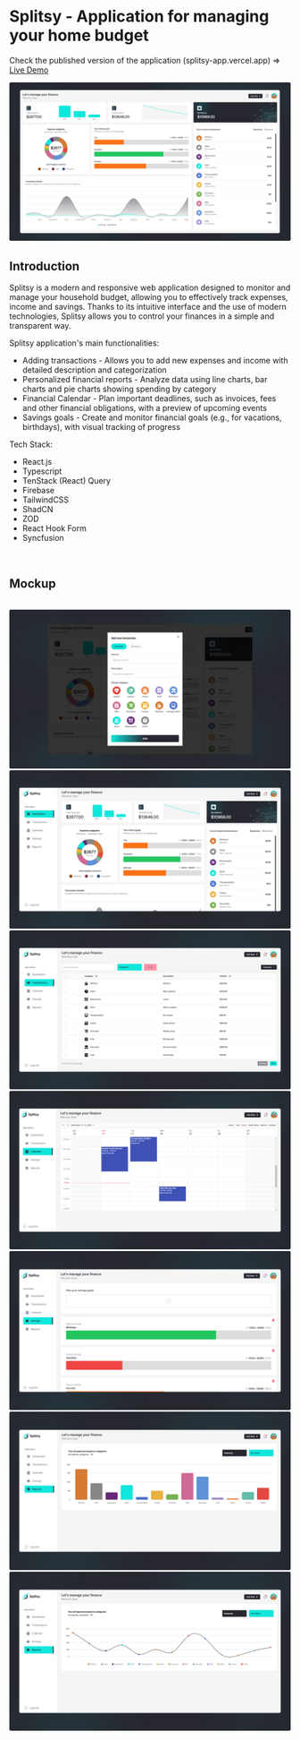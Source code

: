 
# Splitsy - Application for managing your home budget

Check the published version of the application (splitsy-app.vercel.app) => [Live Demo](https://moviecine-app.vercel.app/)  

<img src="./src/assets/readme-images/1.jpg"  >

## Introduction

Splitsy is a modern and responsive web application designed to monitor and manage your household budget, allowing you to effectively track expenses, income and savings. Thanks to its intuitive interface and the use of modern technologies, Splitsy allows you to control your finances in a simple and transparent way.

Splitsy application's main functionalities:
<ul>
  <li>Adding transactions -
Allows you to add new expenses and income with detailed description and categorization</li>
  <li>Personalized financial reports - 
Analyze data using line charts, bar charts and pie charts showing spending by category</li>
  <li>Financial Calendar -
Plan important deadlines, such as invoices, fees and other financial obligations, with a preview of upcoming events</li>
  <li>Savings goals -
Create and monitor financial goals (e.g., for vacations, birthdays), with visual tracking of progress</li>
</ul>



<p>Tech Stack:</p>
<ul>
  <li>React.js</li>
  <li>Typescript</li>
  <li>TenStack (React) Query</li>
  <li>Firebase</li>
  <li>TailwindCSS</li>
  <li>ShadCN</li>
  <li>ZOD</li>
  <li>React Hook Form</li>
  <li>Syncfusion</li>
</ul>

<br />

## Mockup

<br />
<img src="./src/assets/readme-images/8.jpg"  >
<img src="./src/assets/readme-images/2.jpg"  >
<img src="./src/assets/readme-images/3.jpg"  >
<img src="./src/assets/readme-images/4.jpg"  >
<img src="./src/assets/readme-images/5.jpg"  >
<img src="./src/assets/readme-images/6.jpg"  >
<img src="./src/assets/readme-images/7.jpg"  >
